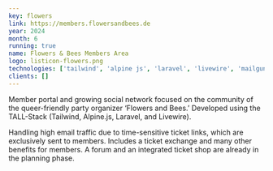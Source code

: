 ```yaml
---
key: flowers
link: https://members.flowersandbees.de
year: 2024
month: 6
running: true
name: Flowers & Bees Members Area
logo: listicon-flowers.png
technologies: ['tailwind', 'alpine js', 'laravel', 'livewire', 'mailgun', 'alpine']
clients: []
---
```


Member portal and growing social network focused on the community of the queer-friendly party organizer ‘Flowers and Bees.’ Developed using the TALL-Stack (Tailwind, Alpine.js, Laravel, and Livewire).

Handling high email traffic due to time-sensitive ticket links, which are exclusively sent to members. Includes a ticket exchange and many other benefits for members. A forum and an integrated ticket shop are already in the planning phase.